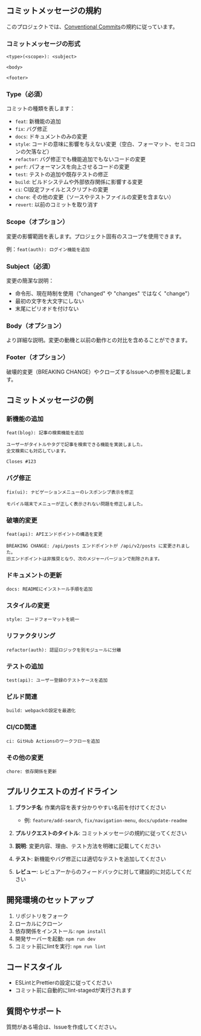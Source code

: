## コミットメッセージの規約

このプロジェクトでは、[Conventional Commits](https://www.conventionalcommits.org/)の規約に従っています。

### コミットメッセージの形式

```
<type>(<scope>): <subject>

<body>

<footer>
```

### Type（必須）

コミットの種類を表します：

- `feat`: 新機能の追加
- `fix`: バグ修正
- `docs`: ドキュメントのみの変更
- `style`: コードの意味に影響を与えない変更（空白、フォーマット、セミコロンの欠落など）
- `refactor`: バグ修正でも機能追加でもないコードの変更
- `perf`: パフォーマンスを向上させるコードの変更
- `test`: テストの追加や既存テストの修正
- `build`: ビルドシステムや外部依存関係に影響する変更
- `ci`: CI設定ファイルとスクリプトの変更
- `chore`: その他の変更（ソースやテストファイルの変更を含まない）
- `revert`: 以前のコミットを取り消す

### Scope（オプション）

変更の影響範囲を表します。プロジェクト固有のスコープを使用できます。

例：`feat(auth): ログイン機能を追加`

### Subject（必須）

変更の簡潔な説明：

- 命令形、現在時制を使用（"changed" や "changes" ではなく "change"）
- 最初の文字を大文字にしない
- 末尾にピリオドを付けない

### Body（オプション）

より詳細な説明。変更の動機と以前の動作との対比を含めることができます。

### Footer（オプション）

破壊的変更（BREAKING CHANGE）やクローズするIssueへの参照を記載します。

## コミットメッセージの例

### 新機能の追加

```
feat(blog): 記事の検索機能を追加

ユーザーがタイトルやタグで記事を検索できる機能を実装しました。
全文検索にも対応しています。

Closes #123
```

### バグ修正

```
fix(ui): ナビゲーションメニューのレスポンシブ表示を修正

モバイル端末でメニューが正しく表示されない問題を修正しました。
```

### 破壊的変更

```
feat(api): APIエンドポイントの構造を変更

BREAKING CHANGE: /api/posts エンドポイントが /api/v2/posts に変更されました。
旧エンドポイントは非推奨となり、次のメジャーバージョンで削除されます。
```

### ドキュメントの更新

```
docs: READMEにインストール手順を追加
```

### スタイルの変更

```
style: コードフォーマットを統一
```

### リファクタリング

```
refactor(auth): 認証ロジックを別モジュールに分離
```

### テストの追加

```
test(api): ユーザー登録のテストケースを追加
```

### ビルド関連

```
build: webpackの設定を最適化
```

### CI/CD関連

```
ci: GitHub Actionsのワークフローを追加
```

### その他の変更

```
chore: 依存関係を更新
```

## プルリクエストのガイドライン

1. **ブランチ名**: 作業内容を表す分かりやすい名前を付けてください
   - 例: `feature/add-search`, `fix/navigation-menu`, `docs/update-readme`

2. **プルリクエストのタイトル**: コミットメッセージの規約に従ってください

3. **説明**: 変更内容、理由、テスト方法を明確に記載してください

4. **テスト**: 新機能やバグ修正には適切なテストを追加してください

5. **レビュー**: レビュアーからのフィードバックに対して建設的に対応してください

## 開発環境のセットアップ

1. リポジトリをフォーク
2. ローカルにクローン
3. 依存関係をインストール: `npm install`
4. 開発サーバーを起動: `npm run dev`
5. コミット前にlintを実行: `npm run lint`

## コードスタイル

- ESLintとPrettierの設定に従ってください
- コミット前に自動的にlint-stagedが実行されます

## 質問やサポート

質問がある場合は、Issueを作成してください。
